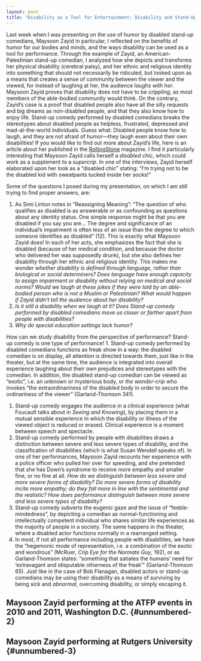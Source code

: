 ```yaml
---
layout: post
title: "Disability as a Tool for Entertainment: Disability and Stand-Up Comedy"
---
```


<span class="versal l9">L</span>ast week when I was presenting on the
use of humor by disabled stand-up comedians, Maysoon Zayid in
particular, I reflected on the benefits of humor for our bodies and
minds, and the ways disability can be used as a tool for performance.
Through the example of Zayid, an American-Palestinian stand-up comedian,
I analyzed how she depicts and transforms her physical disability
(cerebral palsy), and her ethnic and religious identity into something
that should not necessarily be ridiculed, but looked upon as a means
that creates a sense of community between the viewer and the viewed, for
instead of laughing at her, the audience *laughs with her*. Maysoon
Zayid proves that disability does not have to be *crippling*, as most
members of the able-bodied community would think. On the contrary,
Zayid’s case is a proof that disabled people also have all the silly
requests and big dreams as non-disabled people, and that they also know
how to enjoy life. Stand-up comedy performed by disabled comedians
breaks the stereotypes about disabled people as helpless, frustrated,
depressed and mad-at-the-world individuals. Guess what: Disabled people
know how to laugh, and they are not afraid of humor—they laugh even
about their own disabilities! If you would like to find out more about
Zayid’s life, here is an article about her published in the
[RollingStone](http://www.rollingstoneme.com/index.php?option=com_content&view=article&id=1146)
magazine. I find it particularly interesting that Maysoon Zayid calls
herself a *disabled chic*, which could work as a supplement to a
*supercrip*. In one of the interviews, Zayid herself elaborated upon her
look as a “disabled chic” stating: “I’m trying not to be the disabled
kid with sweatpants tucked inside her socks!”

Some of the questions I posed during my presentation, on which I am
still trying to find proper answers, are:

1.  As Simi Linton notes in “Reassigning Meaning”: “The question of who
    qualifies as disabled is as answerable or as confounding as
    questions about any identity status. One simple response might be
    that you are disabled if you say you are… The degree and
    significance of an individual’s impairment is often less of an issue
    than the degree to which someone identifies as disabled” (12). This
    is exactly what Maysoon Zayid does! In each of her acts, she
    emphasizes the fact that she is disabled (because of her medical
    condition, and because the doctor who delivered her was supposedly
    drunk), but she also defines her disability through her ethnic and
    religious identity. This makes me wonder *whether disability is
    defined through language, rather than biological or social
    determiners? Does language have enough capacity to assign impairment
    or disability without relying on medical and social norms? Would we
    laugh at these jokes if they were told by an able-bodied person who
    is not a Muslim or Palestinian? What would happen if Zayid didn’t
    tell the audience about her disability?*
2.  *Is it still a disability when we laugh at it? Does Stand-up comedy
    performed by disabled comedians move us closer or farther apart from
    people with disabilities?*
3.  *Why do special education settings lack humor?*

How can we study disability from the perspective of performance?
Stand-up comedy is one type of performance! 1. Stand-up comedy performed
by disabled comedians functions as freak show in a way: the disabled
comedian is on display, all attention is directed towards them, just
like in the theater, but at the same time, the audience is integrated
into overall experience laughing about their own prejudices and
stereotypes with the comedian. In addition, the disabled stand-up
comedian can be viewed as “exotic”, i.e. an unknown or mysterious body,
or *the wonder-crip* who invokes “the extraordinariness of the disabled
body in order to secure the ordinariness of the viewer” (Garland-Thomson
341).

1.  Stand-up comedy engages the audience in a clinical experience (what
    Foucault talks about in *Seeing and Knowing*), by placing them in a
    mutual sensible experience in which the disability or illness of the
    viewed object is reduced or erased. Clinical experience is a moment
    between speech and spectacle.
2.  Stand-up comedy performed by people with disabilities draws a
    distinction between severe and less severe types of disability, and
    the classification of disabilities (which is what Susan Wendell
    speaks of). In one of her performances, Maysoon Zayid recounts her
    experience with a police officer who pulled her over for speeding,
    and she pretended that she has Down’s syndrome to receive more
    empathy and smaller fine, or no fine at all. *How do we distinguish
    between less severe and more severe forms of disability? Do more
    severe forms of disability incite more empathy; do they fall more in
    line with the sentimental and the realistic? How does performance
    distinguish between more severe and less severe types of
    disability?*
3.  Stand-up comedy subverts the eugenic gaze and the issue of
    “feeble-mindedness”, by depicting a comedian as normal-functioning
    and intellectually competent individual who shares similar life
    experiences as the majority of people in a society. The same happens
    in the theater, where a disabled actor functions normally in a
    rearranged setting.
4.  In most, if not all performance including people with disabilities,
    we have the “hegemonic mode of representation, i.e. a combination of
    the exotic and wondrous” (McRuer, *Crip Eye for the Normate Guy*,
    192), or as Garland-Thomson states: “something that satiates the
    humans’ need for ‘extravagant and idisputable otherness of the
    freak’” (Garland-Thomson 65). Just like in the case of Bob Flanagan,
    disabled actors or stand-up comedians may be using their disability
    as a means of surviving by being *sick* and *abnormal*, overcoming
    disability, or simply escaping it.

Maysoon Zayid performing at the ATFP events in 2010 and 2011, Washington D.C. {#unnumbered-2}
-----------------------------------------------------------------------------

Maysoon Zayid performing at Rutgers University {#unnumbered-3}
----------------------------------------------
